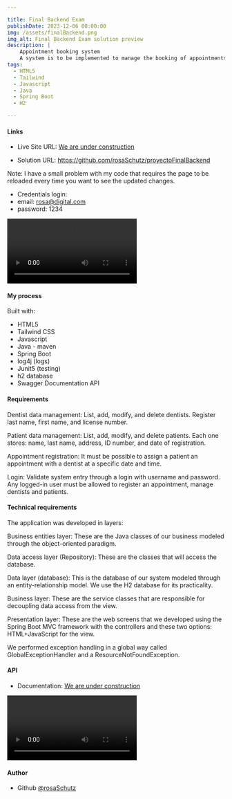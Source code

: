 ```yaml
---

title: Final Backend Exam
publishDate: 2023-12-06 00:00:00
img: /assets/finalBackend.png
img_alt: Final Backend Exam solution preview
description: |
    Appointment booking system 
    A system is to be implemented to manage the booking of appointments for a dental clinic.
tags:
  - HTML5
  - Tailwind
  - Javascript
  - Java
  - Spring Boot
  - H2

---
```



#### Links

- Live Site URL: <a href="#">We are under construction</a>

- Solution URL: <a href="https://github.com/rosaSchutz/proyectoFinalBackend">https://github.com/rosaSchutz/proyectoFinalBackend</a>

Note: I have a small problem with my code that requires the page to be reloaded every time you want to see the updated changes.

- Credentials login:
- email: rosa@digital.com
- password: 1234

<video src="/assets/appFinalBackend.mov" type="video/mov" controls>
</video>


#### My process

Built with:
- HTML5
- Tailwind CSS
- Javascript
- Java - maven
- Spring Boot
- log4j (logs)
- Junit5 (testing)
- h2 database
- Swagger Documentation API


#### Requirements
Dentist data management: List, add, modify, and delete dentists. Register last name, first name, and license number.

Patient data management: List, add, modify, and delete patients. Each one stores: name, last name, address, ID number, and date of registration.

Appointment registration: It must be possible to assign a patient an appointment with a dentist at a specific date and time.

Login: Validate system entry through a login with username and password. Any logged-in user must be allowed to register an appointment, manage dentists and patients.


#### Technical requirements

The application was developed in layers:

Business entities layer: These are the Java classes of our business modeled through the object-oriented paradigm.

Data access layer (Repository): These are the classes that will access the database.

Data layer (database): This is the database of our system modeled through an entity-relationship model. We use the H2 database for its practicality.

Business layer: These are the service classes that are responsible for decoupling data access from the view.

Presentation layer: These are the web screens that we developed using the Spring Boot MVC framework with the controllers and these two options: HTML+JavaScript for the view.

We performed exception handling in a global way called GlobalExceptionHandler and a ResourceNotFoundException.


#### API
- Documentation: <a href="#">We are under construction</a>

<video src="/assets/apiDocumentacion.mov" type="video/mov" controls>
</video>


#### Author

- Github <a href="https://github.com/rosaSchutz/proyectoFinalBackend">@rosaSchutz</a>